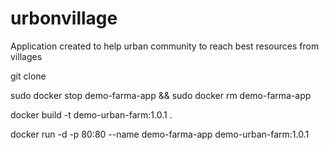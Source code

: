 # urbonvillage
Application created to help urban community to reach best resources from villages

git clone <repo>

sudo docker stop demo-farma-app && sudo docker rm demo-farma-app

docker build -t demo-urban-farm:1.0.1 .

docker run -d -p 80:80 --name demo-farma-app demo-urban-farm:1.0.1